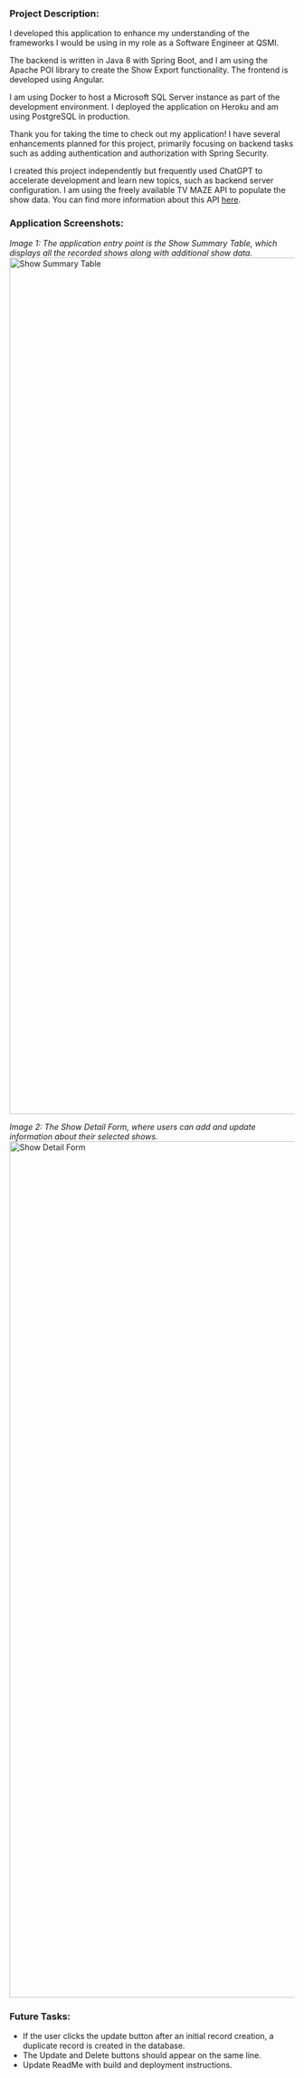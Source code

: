 <h3>Project Description:</h3>
<p>
  I developed this application to enhance my understanding of the frameworks I would be using in my role as a Software Engineer at QSMI.

  The backend is written in Java 8 with Spring Boot, and I am using the Apache POI library to create the Show Export functionality. The frontend is developed using Angular.
  
  I am using Docker to host a Microsoft SQL Server instance as part of the development environment. I deployed the application on Heroku and am using PostgreSQL in production.
  
  Thank you for taking the time to check out my application! I have several enhancements planned for this project, primarily focusing on backend tasks such as adding authentication and authorization with Spring Security.
  
  I created this project independently but frequently used ChatGPT to accelerate development and learn new topics, such as backend server configuration. I am using the freely available TV MAZE API to populate the show data. You can find more information about this API [here](https://www.tvmaze.com/api#show-search).
</p>

<h3>Application Screenshots:</h3>
<p>
  <i>Image 1: The application entry point is the Show Summary Table, which displays all the recorded shows along with additional show data.</i>
  <img width="1512" alt="Show Summary Table" src="https://github.com/user-attachments/assets/5b85800b-0727-4339-9569-9272ee0afb82">
</p>
<p>
  <i>Image 2: The Show Detail Form, where users can add and update information about their selected shows.</i>
  <img width="1512" alt="Show Detail Form" src="https://github.com/user-attachments/assets/ab23990a-23f6-4b67-88cf-e839cc2cf57d">
</p>

<h3>Future Tasks:</h3>
<ul>
  <li>If the user clicks the update button after an initial record creation, a duplicate record is created in the database.</li>
  <li>The Update and Delete buttons should appear on the same line.</li>
  <li>Update ReadMe with build and deployment instructions.</li>
</ul>  



